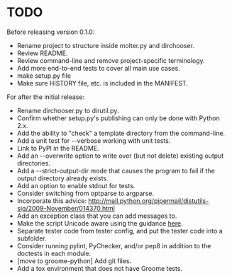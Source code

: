 TODO
====

Before releasing version 0.1.0:

 * Rename project to structure inside molter.py and dirchooser.
 * Review README.
 * Review command-line and remove project-specific terminology.
 * Add more end-to-end tests to cover all main use cases.
 * make setup.py file
 * Make sure HISTORY file, etc. is included in the MANIFEST.

For after the initial release:

* Rename dirchooser.py to dirutil.py.
* Confirm whether setup.py's publishing can only be done with Python 2.x.
* Add the ability to "check" a template directory from the command-line.
* Add a unit test for --verbose working with unit tests.
* Link to PyPI in the README.
* Add an --overwrite option to write over (but not delete) existing output
  directories.
* Add a --strict-output-dir mode that causes the program to fail if
  the output directory already exists.
* Add an option to enable stdout for tests.
* Consider switching from optparse to argparse.
* Incorporate this advice:
    http://mail.python.org/pipermail/distutils-sig/2009-November/014370.html
* Add an exception class that you can add messages to.
* Make the script Unicode aware using the guidance [here](http://docs.python.org/howto/unicode.html).
* Separate tester code from tester config, and put the tester code into
  a subfolder.
* Consider running pylint, PyChecker, and/or pep8 in addition to the
  doctests in each module.
* [move to groome-python] Add git files.
* Add a tox environment that does not have Groome tests.

